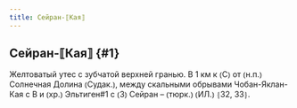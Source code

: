 ```yaml
---
title: Сейран-⟦Кая⟧
---
```

## Сейран-⟦Кая⟧ {#1}

Желтоватый утес с зубчатой верхней гранью. В 1 км к ⦅С⦆ от ⦅н.п.⦆ Солнечная Долина ⦅Судак.⦆, между скальными обрывами Чобан-Яклан-Кая с В и ⦅хр.⦆ Эльтиген#1 с ⦅З⦆ Сейран – ⦅тюрк.⦆ ⦅ИЛ.⦆ ⦃З2, З3⦄.

